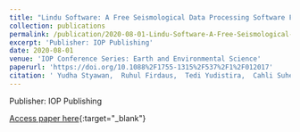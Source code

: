 ```yaml
---
title: "Lindu Software: A Free Seismological Data Processing Software For Traveltime Tomography Using Python Framework"
collection: publications
permalink: /publication/2020-08-01-Lindu-Software-A-Free-Seismological-Data-Processing-Software-For-Traveltime-Tomography-Using-Python-Framework
excerpt: 'Publisher: IOP Publishing'
date: 2020-08-01
venue: 'IOP Conference Series: Earth and Environmental Science'
paperurl: 'https://doi.org/10.1088%2F1755-1315%2F537%2F1%2F012017'
citation: ' Yudha Styawan,  Ruhul Firdaus,  Tedi Yudistira,  Cahli Suhendi, &quot;Lindu Software: A Free Seismological Data Processing Software For Traveltime Tomography Using Python Framework.&quot; IOP Conference Series: Earth and Environmental Science, 2020.'
---
```

Publisher: IOP Publishing

[Access paper here](https://doi.org/10.1088%2F1755-1315%2F537%2F1%2F012017){:target="_blank"}
